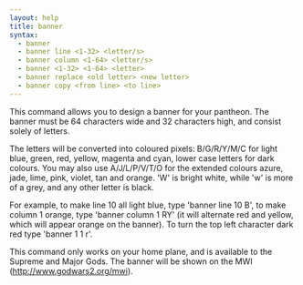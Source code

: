 ```yaml
---
layout: help
title: banner
syntax:
  - banner
  - banner line <1-32> <letter/s>
  - banner column <1-64> <letter/s>
  - banner <1-32> <1-64> <letter>
  - banner replace <old letter> <new letter>
  - banner copy <from line> <to line>
---
```


This command allows you to design a banner for your pantheon.  The banner must 
be 64 characters wide and 32 characters high, and consist solely of letters.

The letters will be converted into coloured pixels: B/G/R/Y/M/C for light blue,
green, red, yellow, magenta and cyan, lower case letters for dark colours.  You
may also use A/J/L/P/V/T/O for the extended colours azure, jade, lime, pink, 
violet, tan and orange.  'W' is bright white, while 'w' is more of a grey, and 
any other letter is black.

For example, to make line 10 all light blue, type 'banner line 10 B', to make 
column 1 orange, type 'banner column 1 RY' (it will alternate red and yellow, 
which will appear orange on the banner).  To turn the top left character dark 
red type 'banner 1 1 r'.

This command only works on your home plane, and is available to the Supreme and
Major Gods.  The banner will be shown on the MWI (http://www.godwars2.org/mwi).
